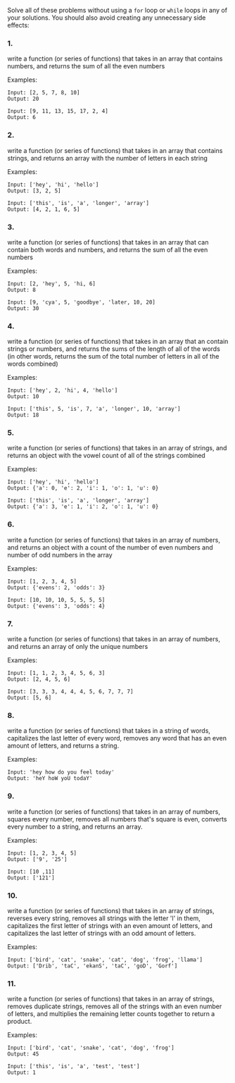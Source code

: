 Solve all of these problems without using a `for` loop or `while` loops in any of your solutions. You should also avoid creating any unnecessary side effects:

### 1.
write a function (or series of functions) that takes in an array that contains numbers, and returns the sum of all the even numbers

Examples:

```
Input: [2, 5, 7, 8, 10]
Output: 20

Input: [9, 11, 13, 15, 17, 2, 4]
Output: 6
```

### 2.
write a function (or series of functions) that takes in an array that contains strings, and returns an array with the number of letters in each string

Examples:

```
Input: ['hey', 'hi', 'hello']
Output: [3, 2, 5]

Input: ['this', 'is', 'a', 'longer', 'array']
Output: [4, 2, 1, 6, 5]
```

### 3.
write a function (or series of functions) that takes in an array that can contain both words and numbers, and returns the sum of all the even numbers

Examples:

```
Input: [2, 'hey', 5, 'hi, 6]
Output: 8

Input: [9, 'cya', 5, 'goodbye', 'later, 10, 20]
Output: 30
```

### 4.
write a function (or series of functions) that takes in an array that an contain strings or numbers, and returns the sums of the length of all of the words (in other words, returns the sum of the total number of letters in all of the words combined)

Examples:

```
Input: ['hey', 2, 'hi', 4, 'hello']
Output: 10

Input: ['this', 5, 'is', 7, 'a', 'longer', 10, 'array']
Output: 18
```

### 5.
write a function (or series of functions) that takes in an array of strings, and returns an object with the vowel count of all of the strings combined

Examples:

```
Input: ['hey', 'hi', 'hello']
Output: {'a': 0, 'e': 2, 'i': 1, 'o': 1, 'u': 0}

Input: ['this', 'is', 'a', 'longer', 'array']
Output: {'a': 3, 'e': 1, 'i': 2, 'o': 1, 'u': 0}
```

### 6.
write a function (or series of functions) that takes in an array of numbers, and returns an object with a count of the number of even numbers and number of odd numbers in the array

Examples:

```
Input: [1, 2, 3, 4, 5]
Output: {'evens': 2, 'odds': 3}

Input: [10, 10, 10, 5, 5, 5, 5]
Output: {'evens': 3, 'odds': 4}
```

### 7.
write a function (or series of functions) that takes in an array of numbers, and returns an array of only the unique numbers

Examples:

```
Input: [1, 1, 2, 3, 4, 5, 6, 3]
Output: [2, 4, 5, 6]

Input: [3, 3, 3, 4, 4, 4, 5, 6, 7, 7, 7]
Output: [5, 6]
```

### 8.
write a function (or series of functions) that takes in a string of words, capitalizes the last letter of every word, removes any word that has an even amount of letters, and returns a string.

Examples:

```
Input: 'hey how do you feel today'
Output: 'heY hoW yoU todaY'
```

### 9.
write a function (or series of functions) that takes in an array of numbers, squares every number, removes all numbers that's square is even, converts every number to a string, and returns an array.

Examples:

```
Input: [1, 2, 3, 4, 5]
Output: ['9', '25']

Input: [10 ,11]
Output: ['121']
```

### 10.
write a function (or series of functions) that takes in an array of strings, reverses every string, removes all strings with the letter 'l' in them, capitalizes the first letter of strings with an even amount of letters, and capitalizes the last letter of strings with an odd amount of letters.

Examples:

```
Input: ['bird', 'cat', 'snake', 'cat', 'dog', 'frog', 'llama']
Output: ['Drib', 'taC', 'ekanS', 'taC', 'goD', 'Gorf']
```

### 11.
write a function (or series of functions) that takes in an array of strings, removes duplicate strings, removes all of the strings with an even number of letters, and multiplies the remaining letter counts together to return a product.

Examples:

```
Input: ['bird', 'cat', 'snake', 'cat', 'dog', 'frog']
Output: 45

Input: ['this', 'is', 'a', 'test', 'test']
Output: 1
```
